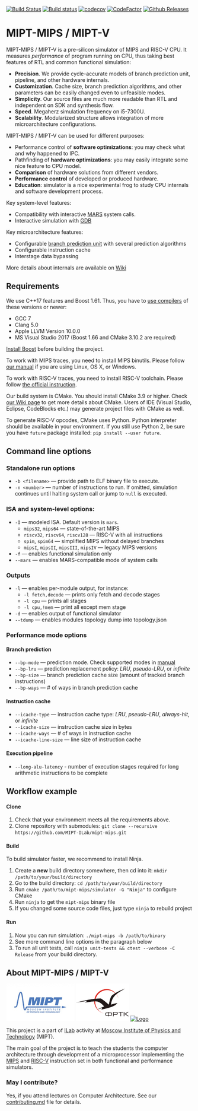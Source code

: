 [![Build Status](https://travis-ci.com/MIPT-ILab/mipt-mips.svg?branch=master)](https://travis-ci.com/MIPT-ILab/mipt-mips)
[![Build status](https://ci.appveyor.com/api/projects/status/3a8h619rhn3pcdlm?svg=true)](https://ci.appveyor.com/project/pavelkryukov/mipt-mips)
[![codecov](https://codecov.io/gh/MIPT-ILab/mipt-mips/branch/master/graph/badge.svg)](https://codecov.io/gh/MIPT-ILab/mipt-mips)
[![CodeFactor](https://www.codefactor.io/repository/github/mipt-ilab/mipt-mips/badge)](https://www.codefactor.io/repository/github/mipt-ilab/mipt-mips)
[![Github Releases](https://img.shields.io/github/release/MIPT-ILab/mipt-mips.svg)](https://github.com/MIPT-ILab/mipt-mips/releases)

# MIPT-MIPS / MIPT-V

MIPT-MIPS / MIPT-V is a pre-silicon simulator of MIPS and RISC-V CPU. It measures _performance_ of program running on CPU, thus taking best features of RTL and common functional simulation:
* **Precision**. We provide cycle-accurate models of branch prediction unit, pipeline, and other hardware internals.
* **Customization**. Cache size, branch prediction algorithms, and other parameters can be easily changed even to unfeasible modes.
* **Simplicity**. Our source files are much more readable than RTL and independent on SDK and synthesis flow.
* **Speed**. Megaherz simulation frequency on i5-7300U.
* **Scalability**. Modularized structure allows integration of more microarchitecture configurations.

MIPT-MIPS / MIPT-V can be used for different purposes:
* Performance control of **software optimizations**: you may check what and why happened to IPC.
* Pathfinding of **hardware optimizations**: you may easily integrate some nice feature to CPU model.
* **Comparison** of hardware solutions from different vendors.
* **Performance control** of developed or produced hardware.
* **Education**: simulator is a nice experimental frog to study CPU internals and software development process.

Key system-level features:
* Compatibility with interactive [MARS](http://courses.missouristate.edu/KenVollmar/mars/) system calls.
* Interactive simulation with [GDB](https://github.com/MIPT-ILab/mipt-mips/wiki/Interactive-simulation-with-GDB)

Key microarchitecture features:
* Configurable [branch prediction unit](https://github.com/MIPT-ILab/mipt-mips/wiki/BPU-model) with several prediction algorithms
* Configurable instruction cache
* Interstage data bypassing

More details about internals are available on [Wiki](https://github.com/MIPT-ILab/mipt-mips/wiki/Home/)

## Requirements

We use C++17 features and Boost 1.61. Thus, you have to [use compilers](https://github.com/MIPT-ILab/mipt-mips/wiki/C-compilers) of these versions or newer:
* GCC 7
* Clang 5.0
* Apple LLVM Version 10.0.0
* MS Visual Studio 2017 (Boost 1.66 and CMake 3.10.2 are required)

[Install Boost](https://github.com/MIPT-ILab/mipt-mips/wiki/Required-libraries) before building the project.

To work with MIPS traces, you need to install MIPS binutils. Please follow [our manual](https://github.com/MIPT-ILab/mipt-mips/wiki/MIPS-binutils) if you are using Linux, OS X, or Windows.

To work with RISC-V traces, you need to install RISC-V toolchain. Please follow [the official instruction](https://github.com/riscv/riscv-gnu-toolchain/blob/master/README.md).

Our build system is CMake. You should install CMake 3.9 or higher.
Check [our Wiki page](https://github.com/MIPT-ILab/mipt-mips/wiki/CMake) to get more details about CMake.
Users of IDE (Visual Studio, Eclipse, CodeBlocks etc.) may generate project files with CMake as well.

To generate RISC-V opcodes, CMake uses Python. Python interpreter should be available in your environment.
If you still use Python 2, be sure you have `future` package installed: `pip install --user future`.

## Command line options

### Standalone run options

* `-b <filename>` — provide path to ELF binary file to execute.
* `-n <number>` — number of instructions to run. If omitted, simulation continues until halting system call or jump to `null` is executed.

### ISA and system-level options:

* `-I` — modeled ISA. Default version is `mars`.
    * `mips32`, `mips64` — state-of-the-art MIPS
    * `riscv32`, `riscv64`, `riscv128` — RISC-V with all instructions
    * `spim`, `spim64` — simplified MIPS without delayed branches
    * `mipsI`, `mipsII`, `mipsIII`, `mipsIV` — legacy MIPS versions
* `-f` — enables functional simulation only
* `--mars` — enables MARS-compatible mode of system calls

### Outputs
* `-l` — enables per-module output, for instance:
    * `-l fetch,decode` — prints only fetch and decode stages
    * `-l cpu` —  prints all stages
    * `-l cpu,!mem` —  print all except mem stage
* `-d` — enables output of functional simulator
* `--tdump` — enables modules topology dump into topology.json

### Performance mode options

#### Branch prediction
* `--bp-mode` — prediction mode. Check supported modes in [manual](https://github.com/MIPT-ILab/mipt-mips/wiki/BPU-model)
* `--bp-lru` — prediction replacement policy: _LRU_, _pseudo-LRU_, or _infinite_
* `--bp-size` — branch prediction cache size (amount of tracked branch instructions)
* `--bp-ways` — # of ways in branch prediction cache

#### Instruction cache
* `--icache-type` — instruction cache type: _LRU_, _pseudo-LRU_, _always-hit_, or _infinite_
* `--icache-size` — instruction cache size in bytes
* `--icache-ways` — # of ways in instruction cache
* `--icache-line-size` — line size of instruction cache

#### Execution pipeline
* `--long-alu-latency` - number of execution stages required for long arithmetic instructions to be complete

## Workflow example

#### Clone
  1. Check that your environment meets all the requirements above.
  1. Clone repository with submodules: `git clone --recursive https://github.com/MIPT-ILab/mipt-mips.git`
#### Build
To build simulator faster, we recommend to install Ninja.
  1. Create a **new** build directory somewhere, then cd into it: `mkdir /path/to/your/build/directory`
  1. Go to the build directory: `cd /path/to/your/build/directory`
  1. Run `cmake /path/to/mipt-mips/simulator -G "Ninja"` to configure CMake
  1. Run `ninja` to get the `mipt-mips` binary file
  1. If you changed some source code files, just type `ninja` to rebuild project
#### Run
  1. Now you can run simulation: `./mipt-mips -b /path/to/binary`
  1. See more command line options in the paragraph below
  1. To run all unit tests, call `ninja unit-tests && ctest --verbose -C Release` from your build directory.

## About MIPT-MIPS / MIPT-V

[![](https://github.com/MIPT-ILab/ca-lectures/blob/master/images/mipt-eng.jpg?raw=true)](https://mipt.ru/english)
[![](https://github.com/MIPT-ILab/ca-lectures/blob/master/images/drec.gif?raw=true)](https://mipt.ru/drec/)
[![Logo](https://avatars2.githubusercontent.com/u/13999586?s=100)](https://mipt-ilab.github.io/)

This project is a part of [ILab](https://mipt-ilab.github.io/) activity at [Moscow Institute of Physics and Technology](http://phystech.edu/) (MIPT).

The main goal of the project is to teach the students the computer architecture through development of a microprocessor implementing the [MIPS](http://en.wikipedia.org/wiki/MIPS32) and [RISC-V](http://en.wikipedia.org/wiki/RISC-V)  instruction set in both functional and performance simulators.

### May I contribute?

Yes, if you attend lectures on Computer Architecture. See our [contributing.md](contributing.md) file for details.
